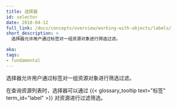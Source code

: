 ```yaml
---
title: 选择器
id: selector
date: 2018-04-12
full_link: /docs/concepts/overview/working-with-objects/labels/
short_description: >
  选择器允许用户通过标签对一组资源对象进行筛选过滤。

aka: 
tags:
- fundamental
---
```


<!--
---
title: Selector
id: selector
date: 2018-04-12
full_link: /docs/concepts/overview/working-with-objects/labels/
short_description: >
  Allows users to filter a list of resources based on labels.

aka: 
tags:
- fundamental
---
-->

<!--
 Allows users to filter a list of resources based on labels.
-->

选择器允许用户通过标签对一组资源对象进行筛选过滤。

<!--more--> 

<!--
Selectors are applied when querying lists of resources to filter them by {{< glossary_tooltip text="Labels" term_id="label" >}}.
-->

在查询资源列表时，选择器可以通过 {{< glossary_tooltip text="标签" term_id="label" >}} 对资源进行过滤筛选。


